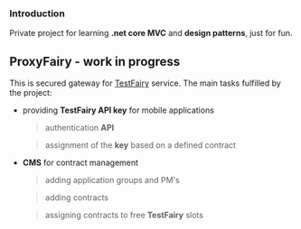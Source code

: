 ### Introduction
Private project for learning **.net core MVC** and **design patterns**, just for fun.

## ProxyFairy - work in progress
This is secured gateway for [TestFairy](https://testfairy.com) service.
The main tasks fulfilled by the project:
- providing **TestFairy API key** for mobile applications
	> authentication **API**
	
	> assignment of the **key** based on a defined contract
- **CMS** for contract management
	> adding application groups and PM's
	
	> adding contracts
	
	> assigning contracts to free **TestFairy** slots